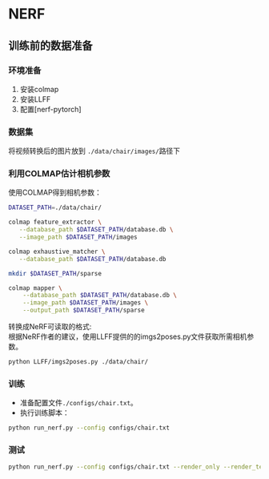 # NERF

## 训练前的数据准备

### 环境准备
1. 安装colmap
2. 安装LLFF
3. 配置[nerf-pytorch]

### 数据集
将视频转换后的图片放到 `./data/chair/images/`路径下

### 利用COLMAP估计相机参数
使用COLMAP得到相机参数：  
```bash
DATASET_PATH=./data/chair/

colmap feature_extractor \
   --database_path $DATASET_PATH/database.db \
   --image_path $DATASET_PATH/images

colmap exhaustive_matcher \
   --database_path $DATASET_PATH/database.db

mkdir $DATASET_PATH/sparse

colmap mapper \
    --database_path $DATASET_PATH/database.db \
    --image_path $DATASET_PATH/images \
    --output_path $DATASET_PATH/sparse
```

转换成NeRF可读取的格式:  
根据NeRF作者的建议，使用LLFF提供的的imgs2poses.py文件获取所需相机参数。
```bash
python LLFF/imgs2poses.py ./data/chair/
```


### 训练
- 准备配置文件`./configs/chair.txt`。  
- 执行训练脚本：
```bash
python run_nerf.py --config configs/chair.txt
```

### 测试
```bash
python run_nerf.py --config configs/chair.txt --render_only --render_test
```